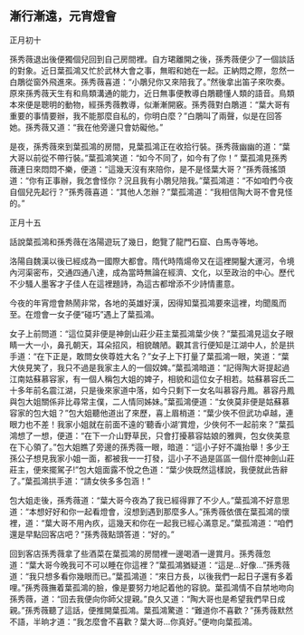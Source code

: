 漸行漸遠，元宵燈會
------------------

正月初十

孫秀薇退出後便獨個兒回到自己房間裡。自方珺離開之後，孫秀薇便少了一個談話的對象。近日葉孤鴻又忙於武林大會之事，無暇和她在一起。正納悶之際，忽然一白鵰從窗外飛進來。孫秀薇喜道：“小鵰兒你又來陪我了。”然後拿出笛子來吹奏。原來孫秀薇天生有和鳥類溝通的能力，近日無事便教導白鵰聽懂人類的語音。鳥類本來便是聰明的動物，經孫秀薇教導，似漸漸開竅。孫秀薇對白鵰道：“葉大哥有重要的事情要辦，我不能那麼自私的，你明白麼？”白鵰叫了兩聲，似是在回答她。孫秀薇又道：“我在他旁邊只會妨礙他。”

是夜，孫秀薇來到葉孤鴻的房間，見葉孤鴻正在收拾行裝。孫秀薇幽幽的道：“葉大哥以前從不帶行裝。”葉孤鴻笑道：“如今不同了，如今有了你！” 葉孤鴻見孫秀薇連日來悶悶不樂，便道：“這幾天沒有來陪你，是不是怪葉大哥？”孫秀薇搖頭道：“你有正事辦，我怎會怪你？況且我有小鵰兒陪我。”葉孤鴻道：“不如咱們今夜自個兒先起行？”孫秀薇喜道：“其他人怎辦？”葉孤鴻道：“我相信陶大哥不會見怪的。”

正月十五

話說葉孤鴻和孫秀薇在洛陽遊玩了幾日，飽覽了龍門石窟、白馬寺等地。

洛陽自魏漢以後已經成為一國際大都會。隋代時隋煬帝又在這裡開鑿大運河，令境內河渠密布，交通四通八達，成為當時無論在經濟、文化，以至政治的中心。歷代不少騷人墨客才子佳人在這裡題詩，為這古都增添不少詩情畫意。

今夜的年宵燈會熱鬧非常，各地的英雄好漢，因得知葉孤鴻要來這裡，均聞風而至。在燈會一女子便“碰巧”遇上了葉孤鴻。

女子上前問道：“這位莫非便是神劍山莊少莊主葉孤鴻葉少俠？”葉孤鴻見這女子眼睛一大一小，鼻孔朝天，耳朵招风，相貌醜陋。觀其言行便知是江湖中人，於是拱手道：“在下正是，敢問女俠尊姓大名？”女子上下打量了葉孤鴻一眼，笑道：“葉大俠見笑了，我只不過是我家主人的一個奴婢。”葉孤鴻暗道：“記得陶大哥提起過江南姑蘇慕容家，有一個人稱包大姐的婢子，相貌和這位女子相若。姑蘇慕容氏二十多年前名震江湖，只是後來家道中落，如今只剩下一女名叫慕容丹鳳。慕容丹鳳與包大姐關係非比尋常主僕，二人情同姊妹。”葉孤鴻便道：“女俠莫非便是姑蘇慕容家的包大姐？”包大姐聽他道出了來歷，喜上眉梢道：“葉少俠不但武功卓越，連眼力也不差！我家小姐就在前面不遠的‘聽香小湖’賞燈，少俠何不一起前來？”葉孤鴻想了一想，便道：“在下一介山野草民，只會打擾慕容姑娘的雅興，包女俠美意在下心領了。”包大姐瞧了旁邊的孫秀薇一眼，暗道：“這小子好不識抬舉！多少王孫公子想見我家小姐一面，都被我一一打發，這小子不過是區區一個什麼神劍山莊莊主，便來擺駕子!”包大姐面露不悅之色道：“葉少俠既然這樣說，我便就此告辭了。”葉孤鴻拱手道：“請女俠多多包涵！”

包大姐走後，孫秀薇道：“葉大哥今夜為了我已經得罪了不少人。”葉孤鴻不好意思道：“本想好好和你一起看燈會，沒想到遇到那麼多人。”孫秀薇依偎在葉孤鴻的懷裡，道：“葉大哥不用內疚，這幾天和你在一起我已經心滿意足。”葉孤鴻道：“咱們還是早點回客店吧？”孫秀薇點頭答道：“好的。”

回到客店孫秀薇拿了些酒菜在葉孤鴻的房間裡一邊喝酒一邊賞月。孫秀薇忽道：“葉大哥今晚我可不可以睡在你這裡？”葉孤鴻猶疑道：“這是...好像...”孫秀薇道：“我只想多看你幾眼而已。”葉孤鴻道：“來日方長，以後我們一起日子還有多着哩。”孫秀薇撫着葉孤鴻的臉，像是要努力地記着他的容貌。葉孤鴻情不自禁地吻向孫秀薇，道：“回去我便向你師父提親。”良久又道：“陶大哥也是希望我們早日成親。”孫秀薇聽了這話，便推開葉孤鴻。葉孤鴻驚道：“難道你不喜歡？”孫秀薇默然不語，半晌才道：“我怎麼會不喜歡？葉大哥...你真好。”便吻向葉孤鴻。
